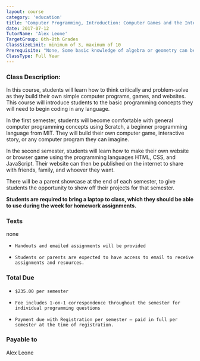 ```yaml
---
layout: course
category: 'education'
title: 'Computer Programming, Introduction: Computer Games and the Internet'
date: 2017-07-12
TutorName: 'Alex Leone'
TargetGroup: 6th-8th Grades
ClassSizeLimit: minimum of 3, maximum of 10
Prerequisite: "None, Some basic knowledge of algebra or geometry can be helpful"
ClassType: Full Year
---
```


### Class Description:
In this course, students will learn how to think critically and problem-solve as they build their own simple computer programs, games, and websites. This course will introduce students to the basic programming concepts they will need to begin coding in any language.

In the first semester, students will become comfortable with general computer programming concepts using Scratch, a beginner programming language from MIT. They will build their own computer game, interactive story, or any computer program they can imagine.

In the second semester, students will learn how to make their own website or browser game using the programming languages HTML, CSS, and JavaScript. Their website can then be published on the internet to share with friends, family, and whoever they want.

There will be a parent showcase at the end of each semester, to give students the opportunity to show off their projects for that semester.

**Students are required to bring a laptop to class, which they should be able to use during the week for homework assignments.**

### Texts
none

*     Handouts and emailed assignments will be provided
*     Students or parents are expected to have access to email to receive assignments and resources.

### Total Due

*     $235.00 per semester
*     Fee includes 1-on-1 correspondence throughout the semester for individual programming questions
*     Payment due with Registration per semester – paid in full per semester at the time of registration.

### Payable to
Alex Leone